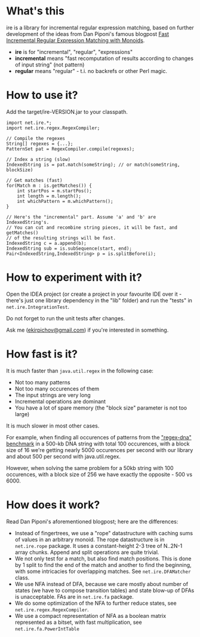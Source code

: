 What's this
=============
ire is a library for incremental regular expression matching, based on further development of the ideas from Dan Piponi's famous blogpost [Fast Incremental Regular Expression Matching with Monoids](http://blog.sigfpe.com/2009/01/fast-incremental-regular-expression.html).

* **ire** is for "incremental", "regular", "expressions"
* **incremental** means "fast recomputation of results according to changes of input string" (not pattern)
* **regular** means "regular" - t.i. no backrefs or other Perl magic.

How to use it?
===============

Add the target/ire-VERSION.jar to your classpath.

    import net.ire.*;
    import net.ire.regex.RegexCompiler;

    // Compile the regexes
    String[] regexes = {...};
    PatternSet pat = RegexCompiler.compile(regexes);

    // Index a string (slow)
    IndexedString is = pat.match(someString); // or match(someString, blockSize)

    // Get matches (fast)
    for(Match m : is.getMatches()) {
        int startPos = m.startPos();
        int length = m.length();
        int whichPattern = m.whichPattern();
    }

    // Here's the "incremental" part. Assume 'a' and 'b' are IndexedString's.
    // You can cut and recombine string pieces, it will be fast, and getMatches()
    // of the resulting strings will be fast.
    IndexedString c = a.append(b);
    IndexedString sub = is.subSequence(start, end);
    Pair<IndexedString,IndexedString> p = is.splitBefore(i);

How to experiment with it?
==========================
Open the IDEA project (or create a project in your favourite IDE over it - there's just one library dependency in the "lib" folder) and run the "tests" in `net.ire.IntegrationTest`.

Do not forget to run the unit tests after changes.

Ask me (ekirpichov@gmail.com) if you're interested in something.

How fast is it?
===============

It is much faster than `java.util.regex` in the following case:

* Not too many patterns
* Not too many occurences of them
* The input strings are very long
* Incremental operations are dominant
* You have a lot of spare memory (the "block size" parameter is not too large)

It is much slower in most other cases.

For example, when finding all occurences of patterns from the ["regex-dna" benchmark](http://shootout.alioth.debian.org/u32q/performance.php?test=regexdna) 
in a 500-kb DNA string with total 100 occurences, with a block size of 16 we're getting nearly 5000 occurences per second with our library and about 500 per second with java.util.regex.

However, when solving the same problem for a 50kb string with 100 occurences, with a block size of 256 we have exactly the opposite - 500 vs 6000.

How does it work?
==================
Read Dan Piponi's aforementioned blogpost; here are the differences:

* Instead of fingertrees, we use a "rope" datastructure with caching sums of values in an arbitrary monoid. The rope datastructure is in `net.ire.rope` package. It uses a constant-height 2-3 tree of N..2N-1 array chunks. Append and split operations are quite trivial.
* We not only test for a match, but also find match positions. This is done by 1 split to find the end of the match and another to find the beginning, with some intricacies for overlapping matches. See `net.ire.DFAMatcher` class.
* We use NFA instead of DFA, because we care mostly about number of states (we have to compose transition tables) and state blow-up of DFAs is unacceptable. FAs are in `net.ire.fa` package.
* We do some optimization of the NFA to further reduce states, see `net.ire.regex.RegexCompiler`.
* We use a compact representation of NFA as a boolean matrix represented as a bitset, with fast multiplication, see `net.ire.fa.PowerIntTable`

